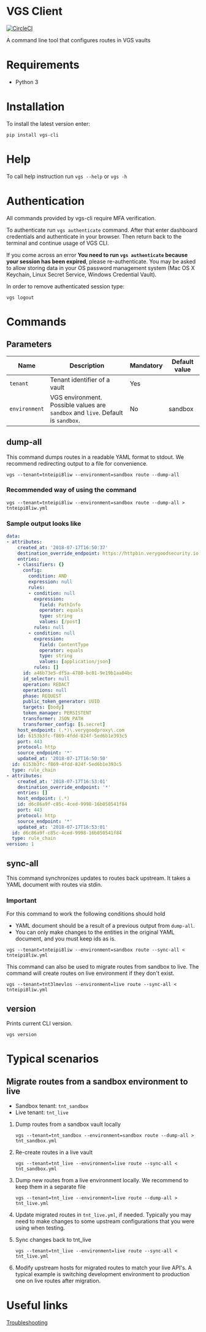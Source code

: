 # VGS Client
[![CircleCI](https://circleci.com/gh/verygoodsecurity/vgs-cli/tree/master.svg?style=svg&circle-token=dff66120c964e4fbf51dcf059b03746910d0449d)](https://circleci.com/gh/verygoodsecurity/vgs-cli/tree/master)

A command line tool that configures routes in VGS vaults
# Requirements
- Python 3
# Installation
To install the latest version enter:
```
pip install vgs-cli
```

# Help
To call help instruction run `vgs --help` or `vgs -h`

# Authentication
All commands provided by vgs-cli require MFA verification. 

To authenticate run `vgs authenticate` command. After that enter dashboard credentials and authenticate in your browser. Then return back to the terminal and continue usage of VGS CLI.

If you come across an error **You need to run `vgs authenticate` because your session has been expired**, please re-authenticate.
You may be asked to allow storing data in your OS password management system (Mac OS X Keychain, Linux Secret Service, Windows Credential Vault).

In order to remove authenticated session type:
```
vgs logout
```

# Commands
## Parameters
| Name                                    | Description                                                                                          | Mandatory                                | Default value                        |
| --------------------------------------- | ---------------------------------------------------------------------------------------------------- | -------------------------------------- | -------------------------------------- |
| `tenant`                                | Tenant identifier of a vault                                                                         | Yes                                    |                                        |
| `environment`                           | VGS environment. Possible values are `sandbox` and `live`. Default is `sandbox`.                     | No                                     | sandbox                                |
## dump-all
This command dumps routes in a readable YAML format to stdout. We recommend redirecting output to a file for convenience.
```
vgs --tenant=tnteipi8liw --environment=sandbox route --dump-all
```
### Recommended way of using the command
```
vgs --tenant=tnteipi8liw --environment=sandbox route --dump-all > tnteipi8liw.yml
```
### Sample output looks like
```yaml
data:
- attributes:
    created_at: '2018-07-17T16:50:37'
    destination_override_endpoint: https://httpbin.verygoodsecurity.io
    entries:
    - classifiers: {}
      config:
        condition: AND
        expression: null
        rules:
        - condition: null
          expression:
            field: PathInfo
            operator: equals
            type: string
            values: [/post]
          rules: null
        - condition: null
          expression:
            field: ContentType
            operator: equals
            type: string
            values: [application/json]
          rules: []
      id: a46b73e5-df5a-4780-bc01-9e19b1aa04bc
      id_selector: null
      operation: REDACT
      operations: null
      phase: REQUEST
      public_token_generator: UUID
      targets: [body]
      token_manager: PERSISTENT
      transformer: JSON_PATH
      transformer_config: [$.secret]
    host_endpoint: (.*)\.verygoodproxy\.com
    id: 6153b3fc-f869-4fdd-824f-5ed6b1e393c5
    port: 443
    protocol: http
    source_endpoint: '*'
    updated_at: '2018-07-17T16:50:50'
  id: 6153b3fc-f869-4fdd-824f-5ed6b1e393c5
  type: rule_chain
- attributes:
    created_at: '2018-07-17T16:53:01'
    destination_override_endpoint: '*'
    entries: []
    host_endpoint: (.*)
    id: d6c86a9f-c85c-4ced-9998-16b050541f84
    port: 443
    protocol: http
    source_endpoint: '*'
    updated_at: '2018-07-17T16:53:01'
  id: d6c86a9f-c85c-4ced-9998-16b050541f84
  type: rule_chain
version: 1
```
## sync-all
This command synchronizes updates to routes back upstream. It takes a YAML document with routes via stdin.
### Important
For this command to work the following conditions should hold
- YAML document should be a result of a previous output from `dump-all`.
- You can only make changes to the entities in the original YAML document, and you must keep ids as is.
```
vgs --tenant=tnteipi8liw --environment=sandbox route --sync-all < tnteipi8liw.yml
```

This command can also be used to migrate routes from sandbox to live. The command will create routes on live environment if they don't exist.
```
vgs --tenant=tnt3lmevlos --environment=live route --sync-all < tnteipi8liw.yml
```
## version
Prints current CLI version.
```
vgs version
```
# Typical scenarios
## Migrate routes from a sandbox environment to live
- Sandbox tenant: `tnt_sandbox`
- Live tenant: `tnt_live`

1. Dump routes from a sandbox vault locally

    ```
    vgs --tenant=tnt_sandbox --environment=sandbox route --dump-all > tnt_sandbox.yml
    ```
2. Re-create routes in a live vault

    ```
    vgs --tenant=tnt_live --environment=live route --sync-all < tnt_sandbox.yml
    ```
3. Dump new routes from a live environment locally. We recommend to keep them in a separate file

    ```
    vgs --tenant=tnt_live --environment=live route --dump-all > tnt_live.yml
    ```
4. Update migrated routes in `tnt_live.yml`, if needed. Typically you may need to make changes to some upstream configurations that you were using when testing.
5. Sync changes back to tnt_live

    ```
    vgs --tenant=tnt_live --environment=live route --sync-all < tnt_live.yml
    ```
6. Modify upstream hosts for migrated routes to match your live API's. A typical example is switching development environment to production one on live routes after migration.

# Useful links
[Troubleshooting](https://www.verygoodsecurity.com/docs/api/1/cli#troubleshooting)
